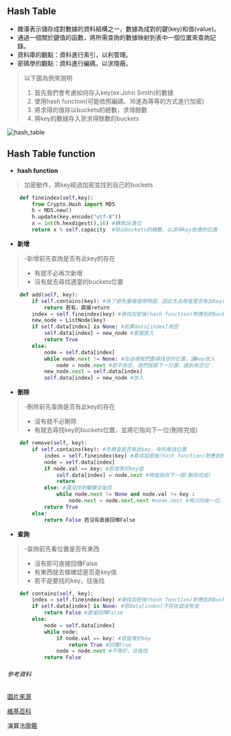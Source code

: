 ## Hash Table
- 雜湊表示儲存成對數據的資料結構之一，數據為成對的鍵(key)和值(value)。
- 通過一個關於鍵值的函數，將所需查詢的數據映射到表中一個位置來查詢記錄。
- 資料庫的觀點：資料進行索引，以利管理。
- 密碼學的觀點：資料進行編碼，以求隱蔽。

> 以下圖為例來說明
> 1. 首先我們會考慮如何存入key(ex:John Smith)的數據
> 2. 使用hash function(可能依照編碼、16進為等等的方式進行加密)
> 3. 將求得的值除以buckets的總數，求得餘數
> 4. 將key的數據存入至求得餘數的buckets

![hash_table](https://github.com/tzuying0312/Learning-Code/blob/master/photo/hash_table.png)

## Hash Table function

- **hash function**
> 加密動作，將key經過加密並找到自己的buckets
```python
    def fineindex(self,key):
        from Crypto.Hash import MD5
        h = MD5.new()
        h.update(key.encode("utf-8"))
        x = int(h.hexdigest(),16) #轉為16進位
        return x % self.capacity  #除以buckets的總數，以求得key對應的位置
```

- **新增**
> -新增前先查詢是否有此key的存在
> - 有就不必再次新增
> - 沒有就去尋找適當的buckets位置
``` python
    def add(self, key):
        if self.contains(key): #為了避免重複值得問題，因此先去檢查是否有此key的存在
            return 若有，直接return    
        index = self.fineindex(key) #尋找加密後(hash function)對應到的buckets
        new_node = ListNode(key)
        if self.data[index] is None: #如果data[index]為空
            self.data[index] = new_node #直接放入
            return True
        else:
            node = self.data[index]
            while node.next != None: #在這裡我們要尋找空的位置，讓key放入
                node = node.next #若不為空，我們就跳下一位置，直到有空位
            new_node.next = self.data[index]
            self.data[index] = new_node #放入
```
- **刪除**
> -刪除前先查詢是否有此key的存在
> - 沒有就不必刪除
> - 有就去尋找key的buckets位置，並將它指向下一位(刪除完成)
``` python
    def remove(self, key):
        if self.contains(key): #先檢查是否有此key，有則尋找位置
            index = self.fineindex(key) #尋找加密後(hash function)對應到的buckets
            node = self.data[index] 
            if node.val == key: #若值等於key值
                self.data[index] = node.next #將值指向下一個(刪除完成)
                return
            else: #還沒找到繼續往後找
                while node.next != None and node.val != key :
                    node.next = node.next.next #node.next #再只向後一位，直到找到
            return True
        else:
            return False 若沒有直接回傳False
```
- **查詢**
> -查詢前先看位置是否有東西
> - 沒有即可直接回傳False
> - 有東西就去做確認是否是key值
> - 若不是要找的key，往後找
``` python
    def contains(self, key):
        index = self.fineindex(key) #尋找加密後(hash function)對應到的buckets
        if self.data[index] is None: #若data[index]不存在或沒有值
            return False #直接回傳False
        else:
            node = self.data[index]
            while node: 
                if node.val == key: #若值等於key
                    return True #回傳True
                node = node.next #不等於，往後找
            return False
``` 


###### 參考資料
[圖片來源](https://www.wikiwand.com/en/Hash_table)

[維基百科](https://zh.wikipedia.org/wiki/%E5%93%88%E5%B8%8C%E8%A1%A8)

演算法圖鑑
